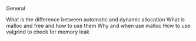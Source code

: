 General


What is the difference between automatic and dynamic allocation
What is malloc and free and how to use them
Why and when use malloc
How to use valgrind to check for memory leak
